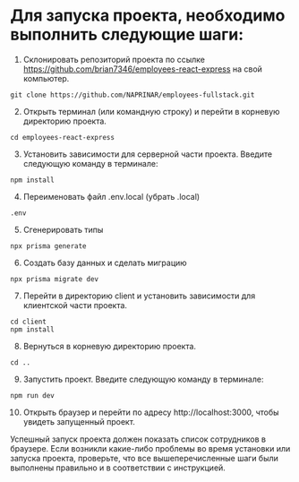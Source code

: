 # Для запуска проекта, необходимо выполнить следующие шаги:

1. Склонировать репозиторий проекта по ссылке https://github.com/brian7346/employees-react-express на свой компьютер.

```
git clone https://github.com/NAPRINAR/employees-fullstack.git
```

2. Открыть терминал (или командную строку) и перейти в корневую директорию проекта.

```
cd employees-react-express
```

3. Установить зависимости для серверной части проекта. Введите следующую команду в терминале:

```
npm install
```

4. Переименовать файл .env.local (убрать .local)

```
.env
```

5. Сгенерировать типы

```
npx prisma generate
```

6. Создать базу данных и сделать миграцию

```
npx prisma migrate dev
```

7. Перейти в директорию client и установить зависимости для клиентской части проекта.

```
cd client
npm install
```

8. Вернуться в корневую директорию проекта.

```
cd ..
```

9. Запустить проект. Введите следующую команду в терминале:

```
npm run dev
```

10. Открыть браузер и перейти по адресу http://localhost:3000, чтобы увидеть запущенный проект.

Успешный запуск проекта должен показать список сотрудников в браузере. Если возникли какие-либо проблемы во время установки или запуска проекта, проверьте, что все вышеперечисленные шаги были выполнены правильно и в соответствии с инструкцией.
